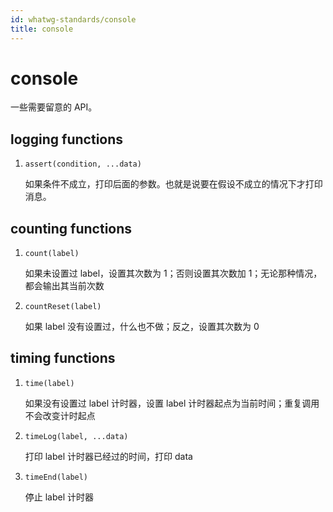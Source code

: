 ```yaml
---
id: whatwg-standards/console
title: console
---
```


# console

一些需要留意的 API。

## logging functions

1. `assert(condition, ...data)`

   如果条件不成立，打印后面的参数。也就是说要在假设不成立的情况下才打印消息。

## counting functions

1. `count(label)`

   如果未设置过 label，设置其次数为 1；否则设置其次数加 1；无论那种情况，都会输出其当前次数

2. `countReset(label)`

   如果 label 没有设置过，什么也不做；反之，设置其次数为 0

## timing functions

1. `time(label)`

   如果没有设置过 label 计时器，设置 label 计时器起点为当前时间；重复调用不会改变计时起点

2. `timeLog(label, ...data)`

   打印 label 计时器已经过的时间，打印 data

3. `timeEnd(label)`

   停止 label 计时器
